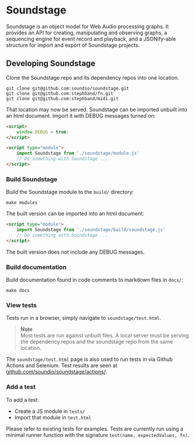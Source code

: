 # Soundstage

Soundstage is an object model for Web Audio processing graphs. It provides an API
for creating, manipulating and observing graphs, a sequencing engine for event
record and playback, and a JSONify-able structure for import and export of
Soundstage projects.

## Developing Soundstage

Clone the Soundstage repo and its dependency repos into one location.

```cli
git clone git@github.com:soundio/soundstage.git
git clone git@github.com:stephband/fn.git
git clone git@github.com:stephband/midi.git
```

That location may now be served. Soundstage can be imported unbuilt into an
html document. Import it with DEBUG messages turned on:

```html
<script>
    window.DEBUG = true;
</script>

<script type="module">
    import Soundstage from './soundstage/module.js'
    // Do something with Soundstage ...
</script>
```

### Build Soundstage

Build the Soundstage module to the `build/` directory:

```cli
make modules
```

The built version can be imported into an html document:

```html
<script type="module">
    import Soundstage from './soundstage/build/soundstage.js'
    // Do something with Soundstage ...
</script>
```

The built version does not include any DEBUG messages.

### Build documentation

Build documentation found in code comments to markdown files in `docs/`:

```cli
make docs
```

### View tests

Tests run in a browser, simply navigate to `soundstage/test.html`.

> **Note**<br/>
> Most tests are run against unbuilt files. A local server must be serving the
> dependency repos and the soundstage repo from the same location.

The `soundstage/test.html` page is also used to run tests in via Github Actions
and Selenium. Test results are seen at
[github.com/soundio/soundstage/actions/](https://github.com/soundio/soundstage/actions/).

### Add a test

To add a test:

- Create a JS module in `tests/`
- Import that module in `test.html`

Please refer to existing tests for examples. Tests are currently run using a
minimal runner function with the signature `test(name, expectedValues, fn)`.
